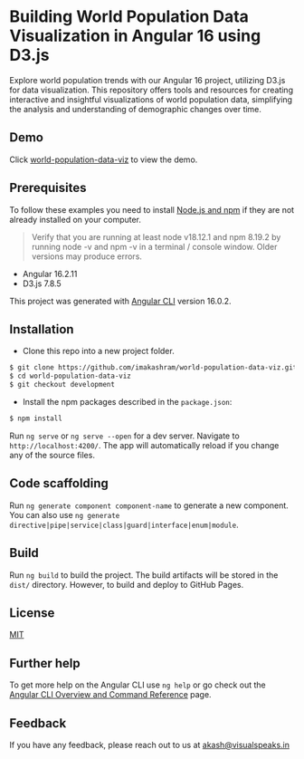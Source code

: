 # Building World Population Data Visualization in Angular 16 using D3.js
Explore world population trends with our Angular 16 project, utilizing D3.js for data visualization. This repository offers tools and resources for creating interactive and insightful visualizations of world population data, simplifying the analysis and understanding of demographic changes over time.

## Demo
Click [world-population-data-viz](https://imakashram.github.io/world-population-data-viz/) to view the demo.

## Prerequisites
To follow these examples you need to install [Node.js and npm](https://nodejs.org/en/) if they are not already installed on your computer.

> Verify that you are running at least node v18.12.1 and npm 8.19.2 by running node -v and npm -v in a terminal / console window. Older versions may produce errors.

- Angular 16.2.11
- D3.js 7.8.5

This project was generated with [Angular CLI](https://github.com/angular/angular-cli) version 16.0.2.

## Installation
- Clone this repo into a new project folder.
 ```bash
 $ git clone https://github.com/imakashram/world-population-data-viz.git
 $ cd world-population-data-viz
 $ git checkout development
 ```
- Install the npm packages described in the `package.json`:
 ```bash
 $ npm install
 ```
Run `ng serve` or `ng serve --open` for a dev server. Navigate to `http://localhost:4200/`. The app will automatically reload if you change any of the source files.

## Code scaffolding

Run `ng generate component component-name` to generate a new component. You can also use `ng generate directive|pipe|service|class|guard|interface|enum|module`.

## Build

Run `ng build` to build the project. The build artifacts will be stored in the `dist/` directory. However, to build and deploy to GitHub Pages.

## License

[MIT](https://choosealicense.com/licenses/mit/)

## Further help

To get more help on the Angular CLI use `ng help` or go check out the [Angular CLI Overview and Command Reference](https://angular.io/cli) page.

## Feedback

If you have any feedback, please reach out to us at akash@visualspeaks.in
